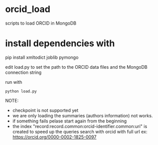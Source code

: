# orcid_load
scripts to load ORCID in MongoDB

# install dependencies with 
pip install xmltodict joblib pymongo


edit load.py to set the path to the ORCID data files and the MongoDB connection string

run with
``` 
python load.py
``` 

NOTE:

* checkpoint is not supported yet
* we are only loading the summaries (authors information) not works.
* if something fails pelase start again from the beginning
* the index "record:record.common:orcid-identifier.common:uri" is created to speed up the queries search with orcid with full url ex: https://orcid.org/0000-0002-1825-0097
